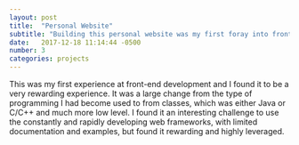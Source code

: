 ```yaml
---
layout: post
title:  "Personal Website"
subtitle: "Building this personal website was my first foray into front-end development and a rewarding experience."
date:   2017-12-18 11:14:44 -0500
number: 3
categories: projects
---
```


This was my first experience at front-end development and I found it to be a very rewarding experience. It was a large change from the type of programming I had become used to from classes, which was either Java or C/C++ and much more low level. I found it an interesting challenge to use the constantly and rapidly developing web frameworks, with limited documentation and examples, but found it rewarding and highly leveraged.